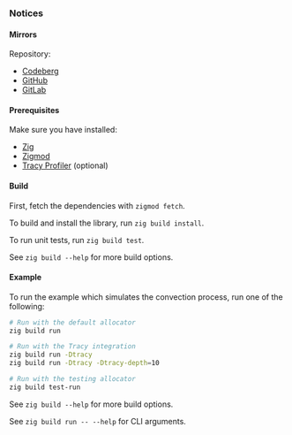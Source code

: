 ### Notices

#### Mirrors

Repository:
- [Codeberg](https://codeberg.org/paveloom-university/Computational-Gas-Dynamics-S11-2022)
- [GitHub](https://github.com/paveloom-university/Computational-Gas-Dynamics-S11-2022)
- [GitLab](https://gitlab.com/paveloom-g/university/s11-2022/computational-gas-dynamics)

#### Prerequisites

Make sure you have installed:

- [Zig](https://ziglang.org)
- [Zigmod](https://github.com/nektro/zigmod)
- [Tracy Profiler](https://github.com/wolfpld/tracy) (optional)

#### Build

First, fetch the dependencies with `zigmod fetch`.

To build and install the library, run `zig build install`.

To run unit tests, run `zig build test`.

See `zig build --help` for more build options.

#### Example

To run the example which simulates the convection process, run one of the following:

```bash
# Run with the default allocator
zig build run

# Run with the Tracy integration
zig build run -Dtracy
zig build run -Dtracy -Dtracy-depth=10

# Run with the testing allocator
zig build test-run
```

See `zig build --help` for more build options.

See `zig build run -- --help` for CLI arguments.
